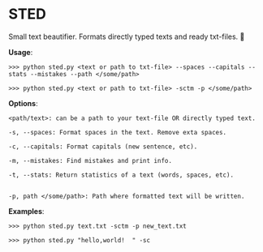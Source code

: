 # **STED**

Small text beautifier. Formats directly typed texts and ready txt-files. :snake:

**Usage**:

```Terminal
>>> python sted.py <text or path to txt-file> --spaces --capitals --stats --mistakes --path </some/path>

>>> python sted.py <text or path to txt-file> -sctm -p </some/path>
```

**Options**:

```Terminal
<path/text>: can be a path to your text-file OR directly typed text.

-s, --spaces: Format spaces in the text. Remove exta spaces.

-c, --capitals: Format capitals (new sentence, etc).

-m, --mistakes: Find mistakes and print info.

-t, --stats: Return statistics of a text (words, spaces, etc).


-p, path </some/path>: Path where formatted text will be written.
```

**Examples**:

```Terminal
>>> python sted.py text.txt -sctm -p new_text.txt

>>> python sted.py "hello,world!  " -sc
```

